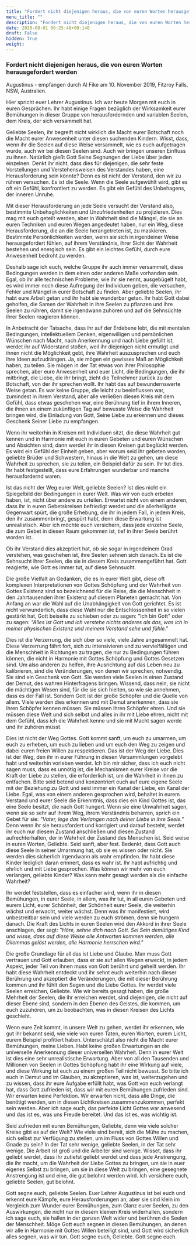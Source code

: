 ```yaml
---
title: "Fordert nicht diejenigen heraus, die von euren Worten herausgefordert werden"
menu_title: ""
description: "Fordert nicht diejenigen heraus, die von euren Worten herausgefordert werden"
date: 2020-08-01 06:25:48+00:140
draft: False
hidden: True
weight:
---
```

### Fordert nicht diejenigen heraus, die von euren Worten herausgefordert werden

Augustinus - empfangen durch Al Fike am 10. November 2019, Fitzroy Falls, NSW, Australien.

Hier spricht euer Lehrer Augustinus. Ich war heute Morgen mit euch in euren Gesprächen. Ihr habt einige Fragen bezüglich der Wirksamkeit eurer Bemühungen in dieser Gruppe von herausfordernden und variablen Seelen, dem Kreis, der sich versammelt hat.

Geliebte Seelen, ihr begreift nicht wirklich die Macht eurer Botschaft noch die Macht eurer Anwesenheit unter diesen suchenden Kindern. Wisst, dass, wenn ihr die Seelen auf diese Weise versammelt, wie es euch aufgetragen wurde, auch wir bei diesen Seelen sind. Auch wir bringen unseren Einfluss zu ihnen. Natürlich gießt Gott Seine Segnungen der Liebe über jeden einzelnen. Denkt ihr nicht, dass dies für diejenigen, die sehr feste Vorstellungen und Verstehensweisen des Verstandes haben, eine Herausforderung sein könnte? Denn es ist nicht der Verstand, den wir zu rühren versuchen. Es ist die Seele. Wenn die Seele aufgewühlt wird, gibt es oft ein Gefühl, konfrontiert zu werden. Es gibt ein Gefühl des Unbehagens, der inneren Unruhe.

Mit dieser Herausforderung an jede Seele versucht der Verstand also, bestimmte Unbehaglichkeiten und Unzufriedenheiten zu projizieren. Dies mag mit euch geteilt werden, aber in Wahrheit sind die Mängel, die sie an euren Techniken und euren Wegen angedeutet haben, nur ein Weg, diese Herausforderung, die an die Seele herangetreten ist, zu maskieren. Bestimmte Persönlichkeiten werden, wenn sie sich in irgendeiner Weise herausgefordert fühlen, auf ihrem Verständnis, ihrer Sicht der Wahrheit bestehen und energisch sein. Es gibt ein leichtes Gefühl, durch eure Anwesenheit bedroht zu werden.

Deshalb sage ich euch, welche Gruppe ihr auch immer versammelt, diese Bedingungen werden in dem einen oder anderen Maße vorhanden sein. Egal, ob ihr alle technischen Probleme, wie ihr sie nennt, ausgebügelt habt, es wird immer noch diese Aufregung der Individuen geben, die versuchen, Fehler und Mängel in eurer Botschaft zu finden. Aber geliebte Seelen, ihr habt eure Arbeit getan und ihr habt sie wunderbar getan. Ihr habt Gott dabei geholfen, die Samen der Wahrheit in ihre Seelen zu pflanzen und ihre Seelen zu rühren, damit sie irgendwann zuhören und auf die Sehnsüchte ihrer Seelen reagieren können.

In Anbetracht der Tatsache, dass ihr auf der Erdebene lebt, die mit mentalen Bedingungen, intellektuellem Denken, eigenwilligen und persönlichen Wünschen nach Macht, nach Anerkennung und nach Liebe gefüllt ist, werdet ihr auf Widerstand stoßen, weil ihr diejenigen nicht ermutigt und ihnen nicht die Möglichkeit gebt, ihre Wahrheit auszusprechen und euch ihre Ideen aufzudrängen. Ja, sie mögen ein gewisses Maß an Möglichkeit haben, zu teilen. Sie mögen in der Tat etwas von ihrer Philosophie sprechen, aber eure Anwesenheit und euer Licht, die Bedingungen, die ihr mitbringt, die Liebe, die ihr bringt, zieht die Teilnehmer zurück zu der Botschaft, von der ihr sprechen wollt. Ihr habt das auf bewundernswerte Weise getan. Es war keine Gruppe, die leicht zu beeinflussen war, zumindest in ihrem Verstand, aber alle verließen diesen Kreis mit dem Gefühl, dass etwas geschehen war, eine Berührung tief in ihrem Inneren, die ihnen an einem zukünftigen Tag auf bewusste Weise die Wahrheit bringen wird, die Einladung von Gott, Seine Liebe zu erkennen und dieses Geschenk Seiner Liebe zu empfangen.

Wenn ihr weiterhin in Kreisen mit Individuen sitzt, die diese Wahrheit gut kennen und in Harmonie mit euch in euren Gebeten und euren Wünschen und Absichten sind, dann werdet ihr in diesen Kreisen gut beglückt werden. Es wird ein Gefühl der Einheit geben, aber worum seid ihr gebeten worden, geliebte Brüder und Schwestern, hinaus in die Welt zu gehen, um diese Wahrheit zu sprechen, sie zu teilen, ein Beispiel dafür zu sein. Ihr tut dies. Ihr habt festgestellt, dass eure Erfahrungen wunderbar und manche herausfordernd waren.

Ist das nicht der Weg eurer Welt, geliebte Seelen? Ist dies nicht ein Spiegelbild der Bedingungen in eurer Welt. Was wir von euch erbeten haben, ist, nicht über andere zu urteilen. Erwartet nicht von einem anderen, dass ihr in euren Gebetskreisen befriedigt werdet und die allerheiligste Gegenwart spürt, die große Erhebung, die ihr in jedem Fall, in jedem Kreis, den ihr zusammenbringt, gespürt habt, denn diese Erwartung ist unrealistisch. Aber ich möchte euch versichern, dass jede einzelne Seele, die zum Gebet in diesen Raum gekommen ist, tief in ihrer Seele berührt worden ist.

Ob ihr Verstand dies akzeptiert hat, ob sie sogar in irgendeinem Grad verstehen, was geschehen ist, ihre Seelen sehnen sich danach. Es ist die Sehnsucht ihrer Seelen, die sie in diesem Kreis zusammengeführt hat. Gott reagierte, wie Gott es immer tut, auf diese Sehnsucht.

Die große Vielfalt an Gedanken, die es in eurer Welt gibt, diese oft komplexen Interpretationen von Gottes Schöpfung und der Wahrheit von Gottes Existenz sind so bezeichnend für die Reise, die die Menschheit in den Jahrtausenden ihrer Existenz auf diesem Planeten gemacht hat. Von Anfang an war die Wahl auf die Unabhängigkeit von Gott gerichtet. Es ist nicht verwunderlich, dass diese Wahl nur die Entschlossenheit in so vielen gestärkt hat, Gott beiseite zu schieben oder zu sagen: "Ich bin Gott" oder zu sagen: *"Alles ist Gott und ich verstehe nichts anderes als das, was ich in meiner physischen Existenz und meinem Verstand sehe und fühle."*

Dies ist die Verzerrung, die sich über so viele, viele Jahre angesammelt hat. Diese Verzerrung fährt fort, sich zu intensivieren und zu vervielfältigen und die Menschheit in Richtungen zu tragen, die nur zu Bedingungen führen können, die nicht in Harmonie mit Gottes Schöpfung und Gottes Gesetzen sind. Um also anderen zu helfen, ihre Ausrichtung auf das Leben neu zu kalibrieren, sind die Veränderungen, von denen wir sprechen, notwendig. Sie sind ein Geschenk von Gott. Sie werden viele Seelen in einen Zustand der Demut, des wahren Hinterfragens bringen. Wissend, dass nein, sie nicht die mächtigen Wesen sind, für die sie sich hielten, so wie sie annehmen, dass es der Fall ist. Sondern Gott ist der große Schöpfer und die Quelle von allem. Viele werden dies erkennen und mit Demut anerkennen, dass sie ihren Schöpfer kennen müssen. Sie müssen ihren Schöpfer ehren. Und sie müssen diese Welt und sich selbst und alles in ihr mit Liebe ehren, nicht mit dem Gefühl, dass ich die Wahrheit kenne und sie mit Macht sagen werde und ihr zuhören müsst.

Dies ist nicht der Weg Gottes. Gott kommt sanft, um euch zu umarmen, um euch zu erheben, um euch zu lieben und um euch den Weg zu zeigen und dabei euren freien Willen zu respektieren. Das ist der Weg der Liebe. Dies ist der Weg, den ihr in eurer Führung in diesen Versammlungen vorgelebt habt und weiterhin vorleben werdet. Ich bin mir sicher, dass ich euch nicht sagen muss, dass es unnötig ist, die Mechanismen eurer Kreise vor die Kraft der Liebe zu stellen, die erforderlich ist, um die Wahrheit in ihnen zu entfachen. Bitte seid betend und konzentriert euch auf eure eigene Seele mit der Beziehung zu Gott und seid immer ein Kanal der Liebe, ein Kanal der Liebe. Egal, was von einem anderen gesprochen wird, behaltet in eurem Verstand und eurer Seele die Erkenntnis, dass dies ein Kind Gottes ist, das eine Seele besitzt, die nach Gott hungert. Wenn sie eine Unwahrheit sagen, wenn sie so sehr auf ihrem Weg, ihrem Verständnis beharren, sprich ein Gebet für sie: *"Vater, lege das Verlangen nach deiner Liebe in ihre Seele."* Denn wenn ihr sie herausfordert und korrigiert und darauf besteht, werdet ihr euch nur diesem Zustand anschließen und diesen Zustand aufrechterhalten, der in Wahrheit der Zustand des Menschen ist. Seid weise in euren Worten, Geliebte. Seid sanft, aber fest. Bedenkt, dass Gott auch diese Seele in seiner Umarmung hat, ob sie es wissen oder nicht. Sie werden dies sicherlich irgendwann als wahr empfinden. Ihr habt diese Kinder lediglich daran erinnert, dass es wahr ist. Ihr habt aufrichtig und ehrlich und mit Liebe gesprochen. Was können wir mehr von euch verlangen, geliebte Kinder? Was kann mehr gesagt werden als die einfache Wahrheit?

Ihr werdet feststellen, dass es einfacher wird, wenn ihr in diesen Bemühungen, in eurer Seele, in allem, was ihr tut, in all euren Gebeten und eurem Licht, eurer Schönheit, der Schönheit eurer Seele, die weiterhin wächst und erwacht, weiter wächst. Denn was ihr manifestiert, wird unbestreitbar sein und viele werden zu euch strömen, denn sie hungern danach. Die Kraft des Lichts in euren Seelen wird den Akkord in ihrer Seele anschlagen, der sagt: *"Höre, sehne dich nach Gott. Sei Sein demütiges Kind und wisse, dass auf diese Weise alle Antworten kommen werden, alle Dilemmas gelöst werden, alle Harmonie herrschen wird."*

Die große Grundlage für all das ist Liebe und Glaube. Man muss Gott vertrauen und Gott erlauben, dass er sie auf allen Wegen erweckt, in jedem Aspekt, jeder Teil von ihnen muss von Gott berührt und geheilt werden. Ihr habt diese Wahrheit entdeckt und ihr sehnt euch weiterhin nach dieser Berührung und akzeptiert die Veränderungen, die mit dieser Berührung kommen und ihr fühlt den Segen und die Liebe Gottes. Ihr werdet viele Seelen erreichen, Geliebte. Wie wir bereits gesagt haben, die große Mehrheit der Seelen, die ihr erreichen werdet, sind diejenigen, die nicht auf dieser Ebene sind, sondern in den Ebenen des Geistes, die kommen, um euch zuzuhören, um zu beobachten, was in diesen Kreisen des Lichts geschieht.

Wenn eure Zeit kommt, in unsere Welt zu gehen, werdet ihr erkennen, wie gut ihr bekannt seid, wie viele von euren Taten, euren Worten, eurem Licht, eurem Beispiel profitiert haben. Unterschätzt also nicht die Macht eurer Bemühungen, meine Lieben. Habt keine großen Erwartungen an die universelle Anerkennung dieser universellen Wahrheit. Denn in eurer Welt ist dies eine sehr unrealistische Erwartung. Aber von all den Tausenden und Millionen von Seelen in Gottes Schöpfung habt ihr eine Wirkung auf viele, und diese Wirkung ist euch zu einem großen Teil nicht bewusst. So bitte ich euch in Demut und im Glauben, zu akzeptieren, was ist, weiterzugehen und zu wissen, dass ihr eure Aufgabe erfüllt habt, was Gott von euch verlangt hat, dass Gott zufrieden ist, dass wir mit euren Bemühungen zufrieden sind. Wir erwarten keine Perfektion. Wir erwarten nicht, dass alle Dinge, die benötigt werden, um in diesen Lichtkreisen zusammenzukommen, perfekt sein werden. Aber ich sage euch, das perfekte Licht Gottes war anwesend und das ist es, was uns Freude bereitet. Und das ist es, was wichtig ist.

Seid zufrieden mit euren Bemühungen, Geliebte, denn wie viele solcher Kreise gibt es auf der Welt? Wie viele sind bereit, sich die Mühe zu machen, sich selbst zur Verfügung zu stellen, um im Fluss von Gottes Willen und Gnade zu sein? In der Tat sehr wenige, geliebte Seelen, in der Tat sehr wenige. Die Arbeit ist groß und die Arbeiter sind wenige. Wisset, dass ihr geliebt werdet, dass ihr zutiefst geliebt werdet und dass jede Anstrengung, die ihr macht, um die Wahrheit der Liebe Gottes zu bringen, um sie in euer eigenes Selbst zu bringen, um sie in diese Welt zu bringen, eine gesegnete Anstrengung ist und eine, die gut belohnt werden wird. Ich versichere euch, geliebte Seelen, gut belohnt.

Gott segne euch, geliebte Seelen. Euer Lehrer Augustinus ist bei euch und erkennt eure Kämpfe, eure Herausforderungen an, aber sie sind klein im Vergleich zum Wunder eurer Bemühungen, zum Glanz eurer Seelen, zu den Auswirkungen, die nicht nur in diesem kleinen Kreis widerhallen, sondern ich sage euch, sie hallen in der ganzen Welt wider und berühren die Seelen der Menschheit. Möge Gott euch segnen in diesen Bemühungen, an denen wir alle in Harmonie mit Gottes Willen beteiligt sind, und Gott wird sicherlich alles segnen, was wir tun. Gott segne euch, Geliebte. Gott segne euch.
